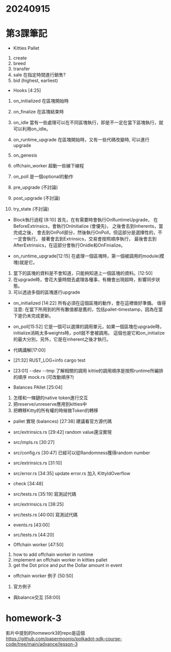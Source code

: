 # 20240915
# 第3課筆記
* Kitties Pallet
1. create
2. breed
3. transfer
4. sale
在指定時間進行銷售?
5. bid (highest, earliest)

* Hooks [4:25]
1. on_initialized
在區塊開始時
2. on_finalize
在區塊結束時
3. on_idle
當有一些處理可以在不同區塊執行，即是不一定在當下區塊執行，就可以利用on_idle。
4. on_runtime_upgrade
在區塊開始時，又有一些代碼改變時, 可以進行upgrade
5. on_genesis

6. offchain_worker
超動一些線下線程
7. on_poll
是一個optional的動作
8. pre_upgrade (不討論)
9. post_upgrade (不討論)
10. try_state (不討論)

* Block執行過程 [8:10]
首先，在有需要時會執行OnRuntimeUpgrade，
在BeforeExtrinsics，會執行OnInitialize (會優先)，
之後會去到Inherents，當完成之後，
會去到OnPoll部分，然後執行OnPoll，但這部分是選擇性的，不一定會執行。
接著會去到Extrinsics，交易會按照順序執行，
最後會去到AfterExtrinsics，在這部分會執行Onidle和OnFinialize。

* on_runtime_upgrade[12:15]
在處理一個區塊時，第一個被調用的module(模塊)就是它。
1. 當下的區塊的資料是不會知道，只能夠知道上一個區塊的資料。[12:50]
2. 在upgrade時，會花大量時間去處理各種事，有機會出現超時，影響同步狀態。
3. 可以透過多個的區塊進行upgrade

* on_initialized [14:22]
所有必須在這個區塊的動作，會在這裡做好準備。
值得注意: 在當下所用到的所有數值都是舊的，包括pallet-timestamp，因為在當下是仍未完成更新。

* on_poll[15:52]
它是一個可以選擇的調用單元，如果一個區塊在upgrade時，initialize消耗太多weights時，poll就不會被調用。
這個也是它和on_initialize的最大分別，另外，它是在inherent之後才執行。

* 代碼講解[17:00]

* [21:32]
RUST_LOG=info cargo test

* [23:01]
--dev --tmp
了解相關的調用
kittie的調用順序是按照runtime所編排的順序
mock.rs (可改動順序?)

* Balances PAllet [25:04]
1. 怎樣和一條鏈的native token進行交互
2. 把reserve/unreserve應用到kitties中
3. 把轉移Kitty的所有權的時候做Token的轉移

* pallet 實現 (balances) [27:38]
 建議看官方源代碼

* src/extrinsics.rs [29:42]
random value還沒實現

* src/impls.rs [30:27]

* src/config.rs [30:47]
已經可以從Randomness獲得random number

* src/extrinsics.rs [31:10]

* src/error.rs [34:35]
update error.rs
加入 KittyIdOverflow

* check [34:48]

* src/tests.rs [35:19]
寫測試代碼

* src/extrinsics.rs [38:25]

* src/tests.rs [40:00]
寫測試代碼

* events.rs [43:00]

* src/tests.rs [44:20]

* Offchain worker [47:50]
1. how to add offchain worker in runtime
2. implement an offchain worker in kitties pallet
3. get the Dot price and put the Dollar amount in event

* offchain worker 例子 [50:50]
1. 官方例子

* 與balance交互 [58:00]


# homework-3
影片中提到的homework3的repo是這個
https://github.com/papermoonio/polkadot-sdk-course-code/tree/main/advance/lesson-3